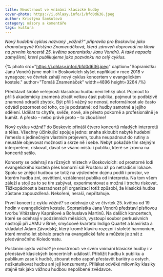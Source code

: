 ```yaml
---
title: Neustrnout ve vnímání klasické hudby
cover-photo: https://i.ohlasy.info/i/bfd0d636.jpeg
author: Kristýna Šamšulová
category: názory a komentáře
tags: kultura
---
```


*Nový hudební cyklus nazvaný „vážně?“ připravila pro Boskovice jako dramaturgyně Kristýna Znamenáčková, která zároveň doprovodí na klavír na prvním koncertě 25. května sopranistku Janu Vondrů. A také napsala zamyšlení, které publikujeme jako pozvánku na celý cyklus.*

{% photo src="https://i.ohlasy.info/i/bfd0d636.jpeg" caption="Sopranistku Janu Vondrů jsme mohli v Boskovicích slyšet například v roce 2018 v synagoze; ve čtvrtek zahájí nový cyklus koncertem v evangelickém kostele." author="Tomáš Znamenáček" width=4896 height=3264 /%}

Představit široké veřejnosti klasickou hudbu není lehký úkol. Pojmout to příliš akademicky znamená ztratit velkou část publika, pojmout to podbízivě znamená odradit zbytek. Být příliš vážný se nenosí, neformálnost ale často odvádí pozornost od toho, co je podstatné: od hudby samotné a jejího sdělení. Udělat to chytře, svěže, nově, ale přesto pokorně a profesionálně je kumšt. A přesto – nebo právě proto – to zkoušíme!

Nový cyklus *vážně?* do Boskovic přináší čtvero koncertů mladých interpretů a těles. Všechny účinkující spojuje jedno: snaha skloubit nabyté hudební řemeslo s jedinečným vlastním projevem, touha neupadnout do rutiny a neustále objevovat možnosti a skrze ně i sebe. Nebýt pokaždé tím stejným interpretem, riskovat, dávat se všanc místu i publiku, které se zrovna na koncertě sešlo.

Koncerty se odehrají na různých místech v Boskovicích: od prostorné lodi evangelického kostela přes komorní sál Prostoru až po netradiční lokace. Spolu se znějící hudbou se totiž na výsledném dojmu podílí i prostor, ve kterém hudba zní, osvětlení, vzdálenost publika od interpreta. Na tom všem záleží a stojí za to se tím zabývat, experimentovat a možná i trochu riskovat. Těžkopádnost a bezradnost při organizaci totiž způsobí, že klasická hudba zůstane zapouzdřená. Nekoření, neraší, nepřitahuje.

První koncert z cyklu *vážně?* se odehraje už ve čtvrtek 25. května od 19 hodin v evangelickém kostele. Sopranistka Jana Vondrů představí písňovou tvorbu Vítězslavy Kaprálové a Bohuslava Martinů. Na dalších koncertech, které se odehrají v podzimních měsících, vystoupí soubor perkusivních nástrojů při JAMU v Brně, smyčcové kvarteto Indigo Quartet a klavírista a skladatel Adam Závodský, který kromě klavíru rozezní i stoleté harmonium, které mnoho let sbíralo prach na evangelické faře a můžete je znát z předvánočního Koledomatu.

Posláním cyklu *vážně?* je neustrnout: ve svém vnímání klasické hudby i v představě klasických koncertních událostí. Přiblížit hudbu k publiku a publikum zase k hudbě, zbourat nebo aspoň přestavět bariéry a ostych, neškatulkovat hudbu ani její konzumenty. Přilákat odvěké milovníky klasiky stejně tak jako vážnou hudbou nepolíbené zvědavce.
